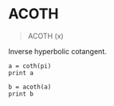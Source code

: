 # ACOTH

> ACOTH (x)

Inverse hyperbolic cotangent.

```
a = coth(pi)
print a

b = acoth(a)
print b
```

